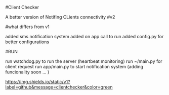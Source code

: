 #Client Checker

A better version of Notifing CLients connectivity #v2

#what differs from v1

added sms notification system
added on app call to run
added config.py for better configurations 

#RUN

run watchdog.py to run the server (heartbeat monitoring)
run ~/main.py for client request 
run app/main.py to start notification system  (adding funcionality soon ...  )



https://img.shields.io/static/v1?label=github&message=clientchecker&color=green